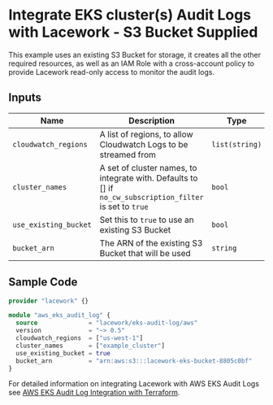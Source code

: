 # Integrate EKS cluster(s) Audit Logs with Lacework - S3 Bucket Supplied

This example uses an existing S3 Bucket for storage, it creates all the other required resources, as well as an IAM Role 
with a cross-account policy to provide Lacework read-only access to monitor the audit logs.

## Inputs

| Name                        | Description                                                                                               | Type           |
| --------------------------- | --------------------------------------------------------------------------------------------------------- | -------------- |
| `cloudwatch_regions`        | A list of regions, to allow Cloudwatch Logs to be streamed from                                           | `list(string)` |
| `cluster_names`             | A set of cluster names, to integrate with. Defaults to [] if `no_cw_subscription_filter` is set to `true` | `bool`         |
| `use_existing_bucket`       | Set this to `true` to use an existing S3 Bucket                                                           | `bool`         |
| `bucket_arn`                | The ARN of the existing S3 Bucket that will be used                                                       | `string`       |

## Sample Code

```terraform
provider "lacework" {}

module "aws_eks_audit_log" {
  source              = "lacework/eks-audit-log/aws"
  version             = "~> 0.5"
  cloudwatch_regions  = ["us-west-1"]
  cluster_names       = ["example_cluster"]
  use_existing_bucket = true
  bucket_arn          = "arn:aws:s3:::lacework-eks-bucket-8805c0bf"
}
```

For detailed information on integrating Lacework with AWS EKS Audit Logs see [AWS EKS Audit Log Integration with Terraform](https://docs.lacework.com/aws-eks-audit-log-integration-with-terraform).
